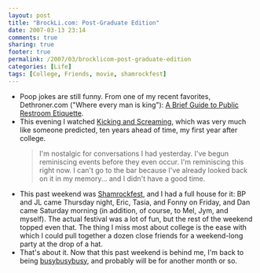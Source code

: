 ```yaml
---
layout: post
title: "BrockLi.com: Post-Graduate Edition"
date: 2007-03-13 23:14
comments: true
sharing: true
footer: true
permalink: /2007/03/brocklicom-post-graduate-edition
categories: [Life]
tags: [College, Friends, movie, shamrockfest]
---
```

<ul>
<li>Poop jokes are still funny.  From one of my recent favorites, Dethroner.com ("Where every man is king"): <a href="http://dethroner.com/2007/03/13/a-brief-guide-to-public-restroom-etiquette/">A Brief Guide to Public Restroom Etiquette</a>.</li>
<li>This evening I watched <a href="http://www.imdb.com/title/tt0113537/">Kicking and Screaming</a>, which was very much like someone predicted, ten years ahead of time, my first year after college.
<blockquote>
I'm nostalgic for conversations I had yesterday. I've begun reminiscing events before they even occur. I'm reminiscing this right now. I can't go to the bar because I've already looked back on it in my memory... and I didn't have a good time.
</blockquote></li>
<li>This past weekend was <a href="http://www.shamrockfest.com/">Shamrockfest</a>, and I had a full house for it: BP and JL came Thursday night, Eric, Tasia, and Fonny on Friday, and Dan came Saturday morning (in addition, of course, to Mel, Jym, and myself).  The actual festival was a lot of fun, but the rest of the weekend topped even that.  The thing I miss most about college is the ease with which I could pull together a dozen close friends for a weekend-long party at the drop of a hat.</li>
<li>That's about it.  Now that this past weekend is behind me, I'm back to being <a href="http://www.brockli.com/archives/2007/03/oof.php">busybusybusy</a>, and probably will be for another month or so.</li>
</ul>
